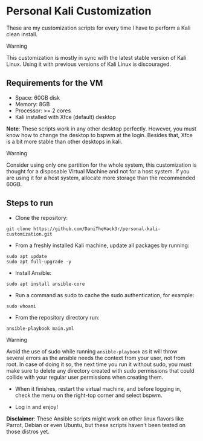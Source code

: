 # Personal Kali Customization

These are my customization scripts for every time I have to perform a Kali clean install.

> [!WARNING]
>
> This customization is mostly in sync with the latest stable version of Kali Linux. Using it with previous versions of Kali Linux is discouraged.

## Requirements for the VM

- Space: 60GB disk
- Memory: 8GB
- Processor: >= 2 cores
- Kali installed with Xfce (default) desktop

**Note**: These scripts work in any other desktop perfectly. However, you must know how to change the desktop to bspwm at the login. Besides that, Xfce is a bit more stable than other desktops in kali.

> [!WARNING]
>
> Consider using only one partition for the whole system, this customization is thought for a disposable Virtual Machine and not for a host system. If you are using it for a host system, allocate more storage than the recommended 60GB. 

## Steps to run

- Clone the repository:

```
git clone https://github.com/DaniTheHack3r/personal-kali-customization.git
```

- From a freshly installed Kali machine, update all packages by running:

```
sudo apt update
sudo apt full-upgrade -y
```

- Install Ansible:

```
sudo apt install ansible-core
```

- Run a command as sudo to cache the sudo authentication, for example:

```
sudo whoami
```

- From the repository directory run:

```
ansible-playbook main.yml
```
> [!WARNING]
>
> Avoid the use of sudo while running `ansible-playbook` as it will throw several errors as the ansible needs the context from your user, not from root. In case of doing it so, the next time you run it without sudo, you must make sure to delete any directory created with sudo permissions that could collide with your regular user permissions when creating them. 

- When it finishes, restart the virtual machine, and before logging in, check the menu on the right-top corner and select bspwm.

- Log in and enjoy!

**Disclaimer**: These Ansible scripts might work on other linux flavors like Parrot, Debian or even Ubuntu, but these scripts haven't been tested on those distros yet.
